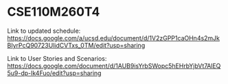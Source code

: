# CSE110M260T4


Link to updated schedule: https://docs.google.com/a/ucsd.edu/document/d/1V2zGPP1caOHn4s2mJkBIyrPcQ90723UlidCVTxs_0TM/edit?usp=sharing

Link to User Stories and Scenarios: https://docs.google.com/document/d/1AUB9isYrbSWopc5hEHrbYjbVt7AlEQ5u9-dp-Ik4Fuo/edit?usp=sharing
